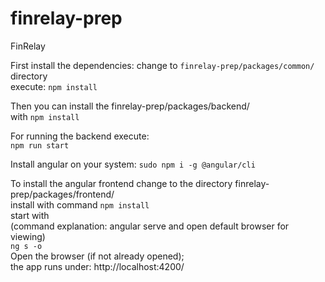 # finrelay-prep
FinRelay

First install the dependencies: change to `finrelay-prep/packages/common/` directory
<br/>
execute: `npm install`

Then you can install the finrelay-prep/packages/backend/
<br/>
with `npm install`

For running the backend execute:
<br/>
`npm run start`

Install angular on your system:
`sudo npm i -g @angular/cli`

To install the  angular frontend change to the directory finrelay-prep/packages/frontend/
<br/>
install with command `npm install`
<br/>
start with
<br/>
(command explanation: angular serve and open default browser for viewing)
<br/>
`ng s -o`
<br/>
Open the browser (if not already opened);
<br/>
the app runs under: http://localhost:4200/
